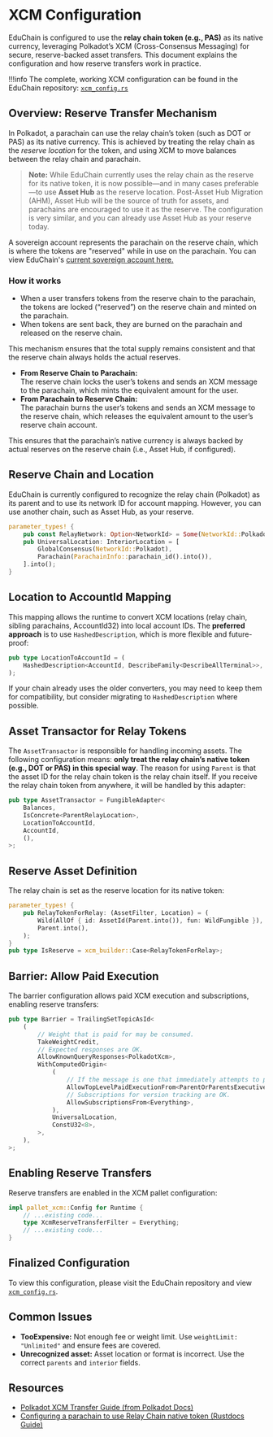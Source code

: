 
# XCM Configuration

EduChain is configured to use the **relay chain token (e.g., PAS)** as its native currency, leveraging Polkadot’s XCM (Cross-Consensus Messaging) for secure, reserve-backed asset transfers. This document explains the configuration and how reserve transfers work in practice.

!!!info
    The complete, working XCM configuration can be found in the EduChain repository: [`xcm_config.rs`](https://github.com/w3f/educhain/blob/main/runtime/src/configs/xcm_config.rs)

## Overview: Reserve Transfer Mechanism

In Polkadot, a parachain can use the relay chain’s token (such as DOT or PAS) as its native currency. This is achieved by treating the relay chain as the *reserve location* for the token, and using XCM to move balances between the relay chain and parachain.

> **Note:**
> While EduChain currently uses the relay chain as the reserve for its native token, it is now possible—and in many cases preferable—to use **Asset Hub** as the reserve location. Post-Asset Hub Migration (AHM), Asset Hub will be the source of truth for assets, and parachains are encouraged to use it as the reserve. The configuration is very similar, and you can already use Asset Hub as your reserve today.

A sovereign account represents the parachain on the reserve chain, which is where the tokens are "reserved" while in use on the parachain. You can view EduChain's [current sovereign account here.](https://paseo.subscan.io/account/13YMK2dtwE9kmdYK7XbBYiTJrVnTbSVFiYNqzNTAv3USGFWf)

### How it works

- When a user transfers tokens from the reserve chain to the parachain, the tokens are locked (“reserved”) on the reserve chain and minted on the parachain.
- When tokens are sent back, they are burned on the parachain and released on the reserve chain.

This mechanism ensures that the total supply remains consistent and that the reserve chain always holds the actual reserves.

- **From Reserve Chain to Parachain:**  
  The reserve chain locks the user’s tokens and sends an XCM message to the parachain, which mints the equivalent amount for the user.
- **From Parachain to Reserve Chain:**  
  The parachain burns the user’s tokens and sends an XCM message to the reserve chain, which releases the equivalent amount to the user’s reserve chain account.

This ensures that the parachain’s native currency is always backed by actual reserves on the reserve chain (i.e., Asset Hub, if configured).

## Reserve Chain and Location

EduChain is currently configured to recognize the relay chain (Polkadot) as its parent and to use its network ID for account mapping. However, you can use another chain, such as Asset Hub, as your reserve.

```rust
parameter_types! {
    pub const RelayNetwork: Option<NetworkId> = Some(NetworkId::Polkadot);
    pub UniversalLocation: InteriorLocation = [
        GlobalConsensus(NetworkId::Polkadot),
        Parachain(ParachainInfo::parachain_id().into()),
    ].into();
}
```

## Location to AccountId Mapping

This mapping allows the runtime to convert XCM locations (relay chain, sibling parachains, AccountId32) into local account IDs. The **preferred approach** is to use `HashedDescription`, which is more flexible and future-proof:

```rust
pub type LocationToAccountId = (
    HashedDescription<AccountId, DescribeFamily<DescribeAllTerminal>>,
);
```

If your chain already uses the older converters, you may need to keep them for compatibility, but consider migrating to `HashedDescription` where possible.

## Asset Transactor for Relay Tokens

The `AssetTransactor` is responsible for handling incoming assets. The following configuration means: **only treat the relay chain’s native token (e.g., DOT or PAS) in this special way**. The reason for using `Parent` is that the asset ID for the relay chain token is the relay chain itself. If you receive the relay chain token from anywhere, it will be handled by this adapter:

```rust
pub type AssetTransactor = FungibleAdapter<
    Balances,
    IsConcrete<ParentRelayLocation>,
    LocationToAccountId,
    AccountId,
    (),
>;
```

## Reserve Asset Definition

The relay chain is set as the reserve location for its native token:

```rust
parameter_types! {
    pub RelayTokenForRelay: (AssetFilter, Location) = (
        Wild(AllOf { id: AssetId(Parent.into()), fun: WildFungible }),
        Parent.into(),
    );
}
pub type IsReserve = xcm_builder::Case<RelayTokenForRelay>;
```

## Barrier: Allow Paid Execution

The barrier configuration allows paid XCM execution and subscriptions, enabling reserve transfers:

```rust
pub type Barrier = TrailingSetTopicAsId<
    (
        // Weight that is paid for may be consumed.
        TakeWeightCredit,
        // Expected responses are OK.
        AllowKnownQueryResponses<PolkadotXcm>,
        WithComputedOrigin<
            (
                // If the message is one that immediately attempts to pay for execution, then allow it.
                AllowTopLevelPaidExecutionFrom<ParentOrParentsExecutivePlurality>,
                // Subscriptions for version tracking are OK.
                AllowSubscriptionsFrom<Everything>,
            ),
            UniversalLocation,
            ConstU32<8>,
        >,
    ),
>;
```

## Enabling Reserve Transfers

Reserve transfers are enabled in the XCM pallet configuration:

```rust
impl pallet_xcm::Config for Runtime {
    // ...existing code...
    type XcmReserveTransferFilter = Everything;
    // ...existing code...
}
```

## Finalized Configuration

To view this configuration, please visit the EduChain repository and view [`xcm_config.rs`](https://github.com/w3f/educhain/blob/main/runtime/src/configs/xcm_config.rs).

## Common Issues

- **TooExpensive:** Not enough fee or weight limit. Use `weightLimit: "Unlimited"` and ensure fees are covered.
- **Unrecognized asset:** Asset location or format is incorrect. Use the correct `parents` and `interior` fields.

## Resources

- [Polkadot XCM Transfer Guide (from Polkadot Docs)](https://docs.polkadot.com/develop/interoperability/xcm-guides/from-apps/transfers/)
- [Configuring a parachain to use Relay Chain native token (Rustdocs Guide)](https://paritytech.github.io/polkadot-sdk/master/xcm_docs/cookbook/relay_token_transactor/index.html)
